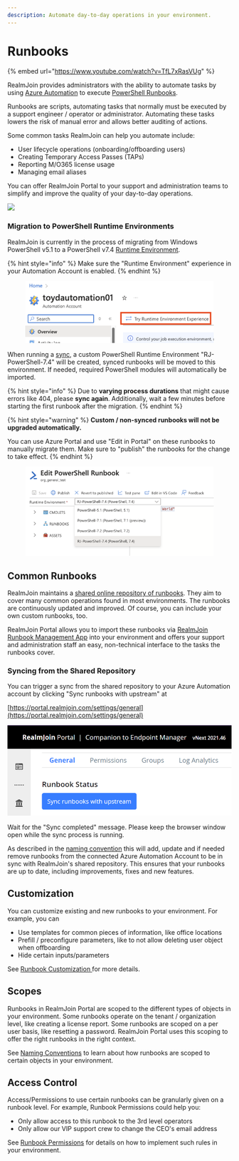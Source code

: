 ```yaml
---
description: Automate day-to-day operations in your environment.
---
```


# Runbooks

{% embed url="https://www.youtube.com/watch?v=TfL7xRasVUg" %}

RealmJoin provides administrators with the ability to automate tasks by using [Azure Automation](https://learn.microsoft.com/en-us/azure/automation/overview) to execute [PowerShell Runbooks](https://docs.microsoft.com/en-us/azure/automation/automation-runbook-types#powershell-runbooks). &#x20;

Runbooks are scripts, automating tasks that normally must be executed by a support engineer / operator or administrator. Automating these tasks lowers the risk of manual error and allows better auditing of actions.

Some common tasks RealmJoin can help you automate include:

* User lifecycle operations (onboarding/offboarding users)
* Creating Temporary Access Passes (TAPs)
* Reporting M/O365 license usage
* Managing email aliases

You can offer RealmJoin Portal to your support and administration teams to simplify and improve the quality of your day-to-day operations.

![](<../../../.gitbook/assets/user rb (1).png>)

### Migration to PowerShell Runtime Environments

RealmJoin is currently in the process of migrating from Windows PowerShell v5.1 to a PowerShell v7.4 [Runtime Environment](https://learn.microsoft.com/en-us/azure/automation/manage-runtime-environment).&#x20;

{% hint style="info" %}
Make sure the "Runtime Environment" experience in your Automation Account is enabled.
{% endhint %}

<figure><img src="../../.gitbook/assets/re.png" alt=""><figcaption></figcaption></figure>

When running a [sync](./#syncing-from-the-shared-repository), a custom PowerShell Runtime Environment "RJ-PowerShell-7.4" will be created, synced runbooks will be moved to this environment. If needed, required PowerShell modules will automatically be imported.

{% hint style="info" %}
Due to **varying process durations** that might cause errors like 404, please **sync again**. Additionally, wait a few minutes before starting the first runbook after the migration.
{% endhint %}

{% hint style="warning" %}
**Custom / non-synced runbooks will not be upgraded automatically.**

You can use Azure Portal and use "Edit in Portal" on these runbooks to manually migrate them. Make sure to "publish" the runbooks for the change to take effect.
{% endhint %}

<figure><img src="../../.gitbook/assets/image (5).png" alt=""><figcaption></figcaption></figure>

## Common Runbooks

RealmJoin maintains a [shared online repository of runbooks](https://github.com/realmjoin/realmjoin-runbooks). They aim to cover many common operations found in most environments. The runbooks are continuously updated and improved. Of course, you can include your own custom runbooks, too.

RealmJoin Portal allows you to import these runbooks via [RealmJoin Runbook Management App](../connecting-azure-automation/required-permissions.md#b31d828b-8bcb-45fc-8d72-5418777a5376) into your environment and offers your support and administration staff an easy, non-technical interface to the tasks the runbooks cover.

### Syncing from the Shared Repository

You can trigger a sync from the shared repository to your Azure Automation account by clicking "Sync runbooks with upstream" at

[https://portal.realmjoin.com/settings/general](https://portal.realmjoin.com/settings/general)

![Trigger a sync of your runbooks](<../../../.gitbook/assets/image (192).png>)

Wait for the "Sync completed" message. Please keep the browser window open while the sync process is running.

As described in the [naming convention](naming-conventions.md) this will add, update and if needed remove runbooks from the connected Azure Automation Account to be in sync with RealmJoin's shared repository. This ensures that your runbooks are up to date, including improvements, fixes and new features.

## Customization

You can customize existing and new runbooks to your environment. For example, you can&#x20;

* Use templates for common pieces of information, like office locations
* Prefill / preconfigure parameters, like to not allow deleting user object when offboarding
* Hide certain inputs/parameters

See [Runbook Customization ](runbook-customization.md)for more details.

## Scopes

Runbooks in RealmJoin Portal are scoped to the different types of objects in your environment. Some runbooks operate on the tenant / organization level, like creating a license report. Some runbooks are scoped on a per user basis, like resetting a password. RealmJoin Portal uses this scoping to offer the right runbooks in the right context.

See [Naming Conventions](naming-conventions.md) to learn about how runbooks are scoped to certain objects in your environment.

## Access Control

Access/Permissions to use certain runbooks can be granularly given on a runbook level. For example, Runbook Permissions could help you:

* Only allow access to this runbook to the 3rd level operators&#x20;
* Only allow our VIP support crew to change the CEO's email address

See [Runbook Permissions](runbook-permissions.md) for details on how to implement such rules in your environment.
